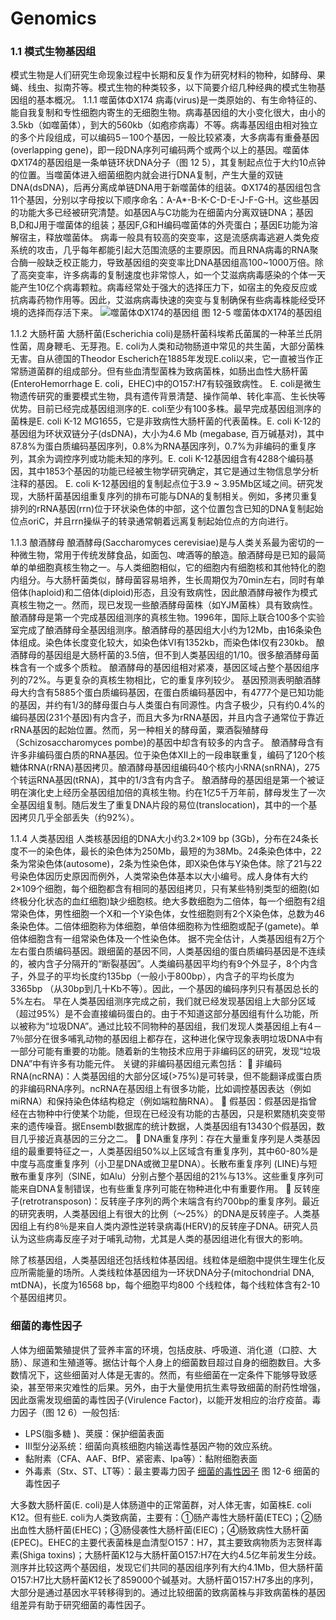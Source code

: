 # Genomics


### 1.1 模式生物基因组
模式生物是人们研究生命现象过程中长期和反复作为研究材料的物种，如酵母、果蝇、线虫、拟南芥等。模式生物的种类较多，以下简要介绍几种经典的模式生物基因组的基本概况。
1.1.1 噬菌体ΦX174
病毒(virus)是一类原始的、有生命特征的、能自我复制和专性细胞内寄生的无细胞生物。病毒基因组的大小变化很大，由小的3.5kb（如噬菌体），到大的560kb（如疱疹病毒）不等。病毒基因组由相对独立的多个片段组成，可以编码5－100个基因，一般比较紧凑，大多病毒有重叠基因(overlapping gene)，即一段DNA序列可编码两个或两个以上的基因。噬菌体ΦX174的基因组是一条单链环状DNA分子（图 12 5），其复制起点位于大约10点钟的位置。当噬菌体进入细菌细胞内就会进行DNA复制，产生大量的双链DNA(dsDNA)，后再分离成单链DNA用于新噬菌体的组装。ΦX174的基因组包含11个基因，分别以字母按以下顺序命名：A-A*-B-K-C-D-E-J-F-G-H。这些基因的功能大多已经被研究清楚。如基因A与C功能为在细菌内分离双链DNA；基因B,D和J用于噬菌体的组装；基因F,G和H编码噬菌体的外壳蛋白；基因E功能为溶解宿主，释放噬菌体。
病毒一般具有较高的突变率，这是流感病毒逃避人类免疫系统的攻击，几乎每年都能引起大范围流感的主要原因。而且RNA病毒的RNA聚合酶一般缺乏校正能力，导致基因组的突变率比DNA基因组高100~1000万倍。除了高突变率，许多病毒的复制速度也非常惊人，如一个艾滋病病毒感染的个体一天能产生10亿个病毒颗粒。病毒经常处于强大的选择压力下，如宿主的免疫反应或抗病毒药物作用等。因此，艾滋病病毒快速的突变与复制确保有些病毒株能经受环境的选择而存活下来。
![噬菌体ΦX174的基因组](https://raw.githubusercontent.com/adong77/bigbook/master/imageBed/book/fig12-5.png)
图 12-5 噬菌体ΦX174的基因组

1.1.2 大肠杆菌
大肠杆菌(Escherichia coli)是肠杆菌科埃希氏菌属的一种革兰氏阴性菌，周身鞭毛、无芽孢。E. coli为人类和动物肠道中常见的共生菌，大部分菌株无害。自从德国的Theodor Escherich在1885年发现E.coli以来，它一直被当作正常肠道菌群的组成部分。但有些血清型菌株为致病菌株，如肠出血性大肠杆菌(EnteroHemorrhage E. coli，EHEC)中的O157:H7有较强致病性。
E. coli是微生物遗传研究的重要模式生物，具有遗传背景清楚、操作简单、转化率高、生长快等优势。目前已经完成基因组测序的E. coli至少有100多株。最早完成基因组测序的菌株是E. coli K-12 MG1655，它是非致病性大肠杆菌的代表菌株。E. coli K-12的基因组为环状双链分子(dsDNA)，大小为4.6 Mb (megabase, 百万碱基对)，其中87.8%为蛋白质编码基因序列，0.8%为RNA基因序列，0.7%为非编码的重复序列，其余为调控序列或功能未知的序列。E. coli K-12基因组含有4288个编码基因，其中1853个基因的功能已经被生物学研究确定，其它是通过生物信息学分析注释的基因。
E. coli K-12基因组的复制起点位于3.9 ~ 3.95Mb区域之间。研究发现，大肠杆菌基因组重复序列的排布可能与DNA的复制相关。例如，多拷贝重复排列的rRNA基因(rrn)位于环状染色体的中部，这个位置包含已知的DNA复制起始位点oriC，并且rrn操纵子的转录通常朝着远离复制起始位点的方向进行。

1.1.3 酿酒酵母
酿酒酵母(Saccharomyces cerevisiae)是与人类关系最为密切的一种微生物，常用于传统发酵食品，如面包、啤酒等的酿造。酿酒酵母是已知的最简单的单细胞真核生物之一。与人类细胞相似，它的细胞内有细胞核和其他特化的胞内组分。与大肠杆菌类似，酵母菌容易培养，生长周期仅为70min左右，同时有单倍体(haploid)和二倍体(diploid)形态，且没有致病性，因此酿酒酵母被作为模式真核生物之一。然而，现已发现一些酿酒酵母菌株（如YJM菌株）具有致病性。
酿酒酵母是第一个完成基因组测序的真核生物。1996年，国际上联合100多个实验室完成了酿酒酵母全基因组测序。酿酒酵母的基因组大小约为12Mb，由16条染色体组成。染色体长度变化较大，如染色体Ⅵ有1352kb，而染色体Ⅰ仅有230kb。  酿酒酵母的基因组是大肠杆菌的3.5倍，但不到人类基因组的1/10。很多酿酒酵母菌株含有一个或多个质粒。
酿酒酵母的基因组相对紧凑，基因区域占整个基因组序列的72%。与更复杂的真核生物相比，它的重复序列较少。  基因预测表明酿酒酵母大约含有5885个蛋白质编码基因，在蛋白质编码基因中，有4777个是已知功能的基因，并约有1/3的酵母蛋白与人类蛋白有同源性。内含子极少，只有约0.4%的编码基因(231个基因)有内含子，而且大多为rRNA基因，并且内含子通常位于靠近rRNA基因的起始位置。然而，另一种相关的酵母菌，粟酒裂殖酵母（Schizosaccharomyces pombe)的基因中却含有较多的内含子。
 酿酒酵母含有许多非编码蛋白质的RNA基因。位于染色体Ⅻ上的一段串联重复，编码了120个核糖体RNA(rRNA)基因拷贝。酿酒酵母基因组编码40个核内小RNA(snRNA)，275个转运RNA基因(tRNA)，其中的1/3含有内含子。
酿酒酵母的基因组是第一个被证明在演化史上经历全基因组加倍的真核生物。约在1亿5千万年前，酵母发生了一次全基因组复制。随后发生了重复DNA片段的易位(translocation)，其中的一个基因拷贝几乎全部丢失（约92%）。

1.1.4 人类基因组
人类核基因组的DNA大小约3.2×109 bp (3Gb)，分布在24条长度不一的染色体，最长的染色体为250Mb，最短的为38Mb。24条染色体中，22条为常染色体(autosome)，2条为性染色体，即X染色体与Y染色体。除了21与22号染色体因历史原因而例外，人类常染色体基本以大小编号。成人身体有大约2×109个细胞，每个细胞都含有相同的基因组拷贝，只有某些特别类型的细胞(如终极分化状态的血红细胞)缺少细胞核。绝大多数细胞为二倍体，每一个细胞有2组常染色体，男性细胞一个X和一个Y染色体，女性细胞则有2个X染色体，总数为46条染色体。二倍体细胞称为体细胞，单倍体细胞称为性细胞或配子(gamete)。单倍体细胞含有一组常染色体及一个性染色体。
据不完全估计，人类基因组有2万个左右蛋白质编码基因。跟细菌的基因不同，人类基因组的蛋白质编码基因是不连续的，被内含子分隔开的“断裂基因”。人类编码基因平均约有9个外显子，8个内含子，外显子的平均长度约135bp（一般小于800bp），内含子的平均长度为3365bp （从30bp到几十Kb不等）。因此，一个基因的编码序列只有基因总长的5%左右。
早在人类基因组测序完成之前，我们就已经发现基因组上大部分区域（超过95%）是不会直接编码蛋白的。由于不知道这部分基因组有什么功能，所以被称为“垃圾DNA”。通过比较不同物种的基因组，我们发现人类基因组上有4－7％部分在很多哺乳动物的基因组上都存在，这种进化保守现象表明垃圾DNA中有一部分可能有重要的功能。随着新的生物技术应用于非编码区的研究，发现“垃圾DNA”中有许多有功能元件。
关键的非编码基因组元素包括：
	非编码RNA(ncRNA)：人类基因组的大部分区域(>75%)是可转录，但不能翻译成蛋白质的非编码RNA序列。ncRNA在基因组上有很多功能，比如调控基因表达（例如miRNA）和保持染色体结构稳定（例如端粒酶RNA）。
	假基因：假基因是指曾经在古物种中行使某个功能，但现在已经没有功能的古基因，只是积累随机突变带来的遗传噪音。据Ensembl数据库的统计数据，人类基因组有13430个假基因，数目几乎接近真基因的三分之二。
	DNA重复序列：存在大量重复序列是人类基因组的最重要特征之一，人类基因组50%以上区域含有重复序列，其中60-80%是中度与高度重复序列（小卫星DNA或微卫星DNA）。长散布重复序列 (LINE)与短散布重复序列（SINE，如Alu）分别占整个基因组的21%与13%。这些重复序列可能来自DNA复制错误，也有些重复序列可能在物种进化中有重要作用。
	反转座子(retrotransposon)：反转座子序列的两个末端含有约700bp的重复序列。最近的研究表明，人类基因组上有很大的比例（～25%）的DNA是反转座子。人类基因组上有约8％是来自人类内源性逆转录病毒(HERV)的反转座子DNA。研究人员认为这些病毒反座子对于哺乳动物，尤其是人类的基因组进化有很大的影响。

除了核基因组，人类基因组还包括线粒体基因组。线粒体是细胞中提供生理生化反应所需能量的场所。人类线粒体基因组为一环状DNA分子(mitochondrial DNA, mtDNA)，长度为16568 bp，每个细胞平均800 个线粒体，每个线粒体含有2-10个基因组拷贝。

### 细菌的毒性因子
人体为细菌繁殖提供了营养丰富的环境，包括皮肤、呼吸道、消化道（口腔、大肠）、尿道和生殖道等。据估计每个人身上的细菌数目超过自身的细胞数目。大多数情况下，这些细菌对人体是无害的。然而，有些细菌在一定条件下能够导致感染，甚至带来灾难性的后果。另外，由于大量使用抗生素导致细菌的耐药性增强，因此亟需发现细菌的毒性因子(Virulence Factor)，以能开发相应的治疗疫苗。毒力因子（图 12 6）一般包括:
* LPS(脂多糖 )、荚膜：保护细菌表面
* Ⅲ型分泌系统：细菌向真核细胞内输送毒性基因产物的效应系统。
* 黏附素（CFA、AAF、BfP、紧密素、Ipa等）：黏附细胞表面
* 外毒素（Stx、ST、LT等）：最主要毒力因子
[细菌的毒性因子](https://raw.githubusercontent.com/adong77/bigbook/master/imageBed/book/fig12-6.jpg)
图 12-6 细菌的毒性因子

大多数大肠杆菌(E. coli)是人体肠道中的正常菌群，对人体无害，如菌株E. coli K12。但有些E. coli为人类致病菌，主要有：①肠产毒性大肠杆菌(ETEC)；②肠出血性大肠杆菌(EHEC)；③肠侵袭性大肠杆菌(EIEC)；④肠致病性大肠杆菌(EPEC)。EHEC的主要代表菌株是血清型O157：H7，其主要致病物质为志贺样毒素(Shiga toxins)；大肠杆菌K12与大肠杆菌O157:H7在大约4.5亿年前发生分歧。测序并比较这两个基因组，发现它们共同的基因组序列有大约4.1Mb，但大肠杆菌O157:H7比大肠杆菌K12长了859000个碱基对。大肠杆菌O157:H7多出的序列，大部分是通过基因水平转移得到的。通过比较细菌的致病菌株与非致病菌株的基因组差异有助于研究细菌的毒性因子。

